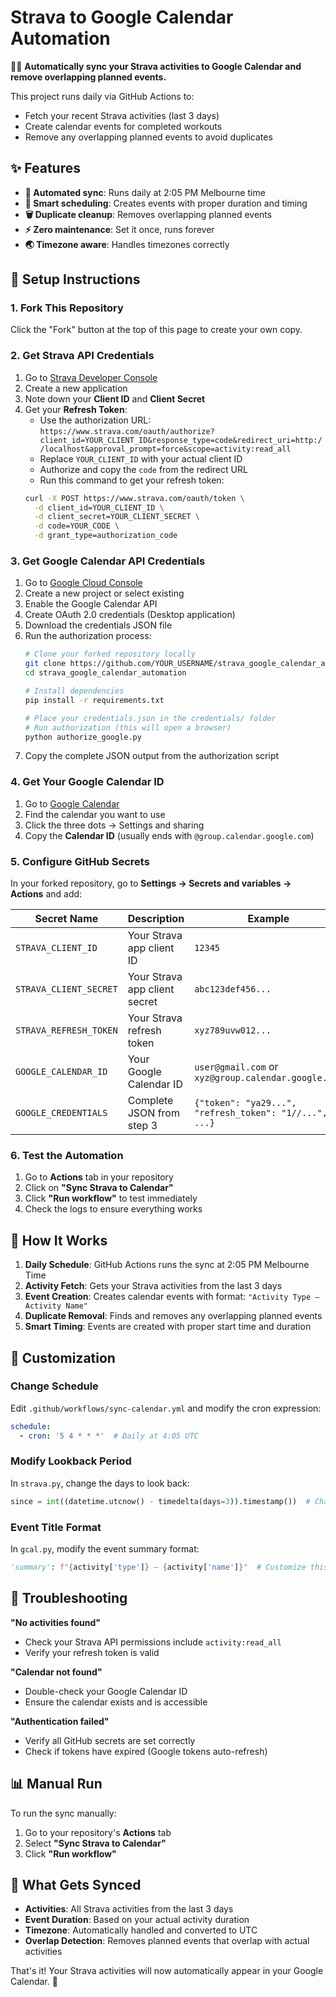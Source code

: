 # Strava to Google Calendar Automation

🏃‍♂️ **Automatically sync your Strava activities to Google Calendar and remove overlapping planned events.**

This project runs daily via GitHub Actions to:
- Fetch your recent Strava activities (last 3 days)
- Create calendar events for completed workouts
- Remove any overlapping planned events to avoid duplicates

## ✨ **Features**

- **🔄 Automated sync**: Runs daily at 2:05 PM Melbourne time
- **📅 Smart scheduling**: Creates events with proper duration and timing
- **🗑️ Duplicate cleanup**: Removes overlapping planned events
- **⚡ Zero maintenance**: Set it once, runs forever
- **🌏 Timezone aware**: Handles timezones correctly

## 🚀 **Setup Instructions**

### 1. **Fork This Repository**
Click the "Fork" button at the top of this page to create your own copy.

### 2. **Get Strava API Credentials**
1. Go to [Strava Developer Console](https://developers.strava.com/)
2. Create a new application
3. Note down your **Client ID** and **Client Secret**
4. Get your **Refresh Token**:
   - Use the authorization URL: `https://www.strava.com/oauth/authorize?client_id=YOUR_CLIENT_ID&response_type=code&redirect_uri=http://localhost&approval_prompt=force&scope=activity:read_all`
   - Replace `YOUR_CLIENT_ID` with your actual client ID
   - Authorize and copy the `code` from the redirect URL
   - Run this command to get your refresh token:
   ```bash
   curl -X POST https://www.strava.com/oauth/token \
     -d client_id=YOUR_CLIENT_ID \
     -d client_secret=YOUR_CLIENT_SECRET \
     -d code=YOUR_CODE \
     -d grant_type=authorization_code
   ```

### 3. **Get Google Calendar API Credentials**
1. Go to [Google Cloud Console](https://console.cloud.google.com/)
2. Create a new project or select existing
3. Enable the Google Calendar API
4. Create OAuth 2.0 credentials (Desktop application)
5. Download the credentials JSON file
6. Run the authorization process:
   ```bash
   # Clone your forked repository locally
   git clone https://github.com/YOUR_USERNAME/strava_google_calendar_automation.git
   cd strava_google_calendar_automation
   
   # Install dependencies
   pip install -r requirements.txt
   
   # Place your credentials.json in the credentials/ folder
   # Run authorization (this will open a browser)
   python authorize_google.py
   ```
7. Copy the complete JSON output from the authorization script

### 4. **Get Your Google Calendar ID**
1. Go to [Google Calendar](https://calendar.google.com/)
2. Find the calendar you want to use
3. Click the three dots → Settings and sharing
4. Copy the **Calendar ID** (usually ends with `@group.calendar.google.com`)

### 5. **Configure GitHub Secrets**
In your forked repository, go to **Settings → Secrets and variables → Actions** and add:

| Secret Name | Description | Example |
|-------------|-------------|---------|
| `STRAVA_CLIENT_ID` | Your Strava app client ID | `12345` |
| `STRAVA_CLIENT_SECRET` | Your Strava app client secret | `abc123def456...` |
| `STRAVA_REFRESH_TOKEN` | Your Strava refresh token | `xyz789uvw012...` |
| `GOOGLE_CALENDAR_ID` | Your Google Calendar ID | `user@gmail.com` or `xyz@group.calendar.google.com` |
| `GOOGLE_CREDENTIALS` | Complete JSON from step 3 | `{"token": "ya29...", "refresh_token": "1//...", ...}` |

### 6. **Test the Automation**
1. Go to **Actions** tab in your repository
2. Click on **"Sync Strava to Calendar"**
3. Click **"Run workflow"** to test immediately
4. Check the logs to ensure everything works

## 📅 **How It Works**

1. **Daily Schedule**: GitHub Actions runs the sync at 2:05 PM Melbourne Time
2. **Activity Fetch**: Gets your Strava activities from the last 3 days
3. **Event Creation**: Creates calendar events with format: `"Activity Type – Activity Name"`
4. **Duplicate Removal**: Finds and removes any overlapping planned events
5. **Smart Timing**: Events are created with proper start time and duration

## 🔧 **Customization**

### Change Schedule
Edit `.github/workflows/sync-calendar.yml` and modify the cron expression:
```yaml
schedule:
  - cron: '5 4 * * *'  # Daily at 4:05 UTC
```

### Modify Lookback Period
In `strava.py`, change the days to look back:
```python
since = int((datetime.utcnow() - timedelta(days=3)).timestamp())  # Change 3 to your preference
```

### Event Title Format
In `gcal.py`, modify the event summary format:
```python
'summary': f"{activity['type']} – {activity['name']}"  # Customize this line
```

## 🐛 **Troubleshooting**

**"No activities found"**
- Check your Strava API permissions include `activity:read_all`
- Verify your refresh token is valid

**"Calendar not found"**
- Double-check your Google Calendar ID
- Ensure the calendar exists and is accessible

**"Authentication failed"**
- Verify all GitHub secrets are set correctly
- Check if tokens have expired (Google tokens auto-refresh)

## 📊 **Manual Run**

To run the sync manually:
1. Go to your repository's **Actions** tab
2. Select **"Sync Strava to Calendar"**
3. Click **"Run workflow"**

## 🎯 **What Gets Synced**

- **Activities**: All Strava activities from the last 3 days
- **Event Duration**: Based on your actual activity duration
- **Timezone**: Automatically handled and converted to UTC
- **Overlap Detection**: Removes planned events that overlap with actual activities

That's it! Your Strava activities will now automatically appear in your Google Calendar. 🎉 
